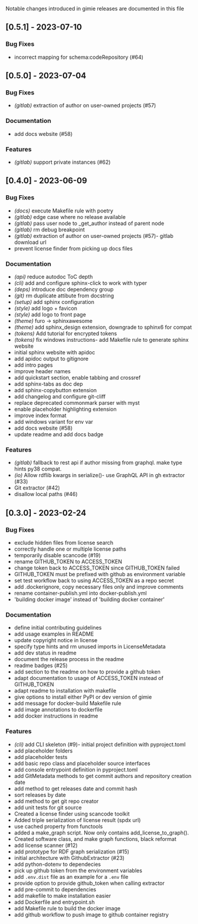 Notable changes introduced in gimie releases are documented in this file

## [0.5.1] - 2023-07-10

### Bug Fixes
- incorrect mapping for schema:codeRepository (#64)

## [0.5.0] - 2023-07-04

### Bug Fixes

- *(gitlab)* extraction of author on user-owned projects (#57)

### Documentation
- add docs website (#58)


### Features

- *(gitlab)* support private instances (#62)

## [0.4.0] - 2023-06-09

### Bug Fixes

- *(docs)* execute Makefile rule with poetry
- *(gitlab)* edge case where no release available
- *(gitlab)* pass user node to _get_author instead of parent node
- *(gitlab)* rm debug breakpoint
- *(gitlab)* extraction of author on user-owned projects (#57)- gitlab download url
- prevent license finder from picking up docs files


### Documentation

- *(api)* reduce autodoc ToC depth
- *(cli)* add and configure sphinx-click to work with typer
- *(deps)* introduce doc dependency group
- *(git)* rm duplicate attibute from docstring
- *(setup)* add sphinx configuration
- *(style)* add logo + favicon
- *(style)* add logo to front page
- *(theme)* furo -> sphinxawesome
- *(theme)* add sphinx_design extension, downgrade to sphinx6 for compat
- *(tokens)* Add tutorial for encrypted tokens
- *(tokens)* fix windows instructions- add Makefile rule to generate sphinx website
- initial sphinx website with apidoc
- add apidoc output to gitignore
- add intro pages
- improve header names
- add quickstart section, enable tabbing and crossref
- add sphinx-tabs as doc dep
- add sphinx-copybutton extension
- add changelog and configure git-cliff
- replace deprecated commonmark parser with myst
- enable placeholder highlighting extension
- improve index format
- add windows variant for env var
- add docs website (#58)
- update readme and add docs badge


### Features

- *(gitlab)* fallback to rest api if author missing from graphql. make type hints py38 compat.
- *(io)* Allow rdflib kwargs in serialize()- use GraphQL API in gh extractor (#33)
- Git extractor (#42)
- disallow local paths (#46)



## [0.3.0] - 2023-02-24

### Bug Fixes
- exclude hidden files from license search
- correctly handle one or multiple license paths
- temporarily disable scancode (#19)
- rename GITHUB_TOKEN to ACCESS_TOKEN
- change token back to ACCESS_TOKEN since GITHUB_TOKEN failed
- GITHUB_TOKEN must be prefixed with github as environment variable
- set test workflow back to using ACCESS_TOKEN as a repo secret
- add .dockerignore, copy necessary files only and improve comments
- rename container-publish.yml into docker-publish.yml
- 'building docker image' instead of 'building docker container'


### Documentation
- define initial contributing guidelines
- add usage examples in README
- update copyright notice in license
- specify type hints and rm unused imports in LicenseMetadata
- add dev status in readme
- document the release process in the readme
- readme badges (#25)
- add section to the readme on how to provide a github token
- adapt documentation to usage of ACCESS_TOKEN instead of GITHUB_TOKEN
- adapt readme to installation with makefile
- give options to install either PyPI or dev version of gimie
- add message for docker-build Makefile rule
- add image annotations to dockerfile
- add docker instructions in readme


### Features

- *(cli)* add CLI skeleton (#9)- initial project definition with pyproject.toml
- add placeholder folders
- add placeholder tests
- add basic repo class and placeholder source interfaces
- add console entrypoint definition in pyproject.toml
- add GitMetadata methods to get commit authors and repository creation date
- add method to get releases date and commit hash
- sort releases by date
- add method to get git repo creator
- add unit tests for git source
- Created a license finder using scancode toolkit
- Added triple serialization of license result (spdx url)
- use cached property from functools
- added a make_graph script. Now only contains add_license_to_graph().
- Created software class, and make graph functions, black reformat
- add license scanner (#12)
- add prototype for RDF graph serialization (#15)
- initial architecture with GithubExtractor (#23)
- add python-dotenv to dependecies
- pick up github token from the environment variables
- add `.env.dist` file as an example for a `.env` file
- provide option to provide github_token when calling extractor
- add pre-commit to dependencies
- add makefile to make installation easier
- add Dockerfile and entrypoint.sh
- add Makefile rule to build the docker image
- add github workflow to push image to github container registry


<!--generated by git-cliff -->
